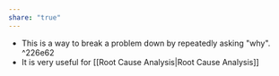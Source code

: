 ```yaml
---
share: "true"
---
```


- This is a way to break a problem down by repeatedly asking "why". ^226e62
- It is very useful for [[Root Cause Analysis|Root Cause Analysis]]